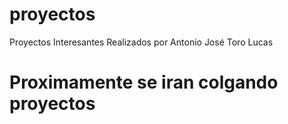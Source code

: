 # proyectos
Proyectos Interesantes Realizados por Antonio José Toro Lucas
# Proximamente se iran colgando proyectos
